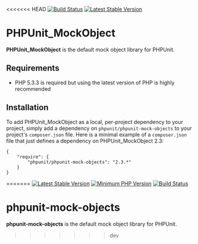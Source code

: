 <<<<<<< HEAD
[![Build Status](https://img.shields.io/travis/sebastianbergmann/phpunit-mock-objects/2.3.svg?style=flat-square)](https://travis-ci.org/sebastianbergmann/phpunit-mock-objects)
[![Latest Stable Version](https://img.shields.io/packagist/v/phpunit/phpunit-mock-objects.svg?style=flat-square)](https://packagist.org/packages/phpunit/phpunit-mock-objects)

# PHPUnit_MockObject

**PHPUnit_MockObject** is the default mock object library for PHPUnit.

## Requirements

* PHP 5.3.3 is required but using the latest version of PHP is highly recommended

## Installation

To add PHPUnit_MockObject as a local, per-project dependency to your project, simply add a dependency on `phpunit/phpunit-mock-objects` to your project's `composer.json` file. Here is a minimal example of a `composer.json` file that just defines a dependency on PHPUnit_MockObject 2.3:

    {
        "require": {
            "phpunit/phpunit-mock-objects": "2.3.*"
        }
    }

=======
[![Latest Stable Version](https://img.shields.io/packagist/v/phpunit/phpunit-mock-objects.svg?style=flat-square)](https://packagist.org/packages/phpunit/phpunit-mock-objects)
[![Minimum PHP Version](https://img.shields.io/badge/php-%3E%3D%207.0-8892BF.svg?style=flat-square)](https://php.net/)
[![Build Status](https://img.shields.io/travis/sebastianbergmann/phpunit-mock-objects/master.svg?style=flat-square)](https://phpunit.de/build-status.html)

# phpunit-mock-objects

**phpunit-mock-objects** is the default mock object library for PHPUnit.
>>>>>>> dev
